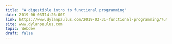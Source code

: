 ```yaml
---
title: "A digestible intro to functional programming"
date: 2019-06-03T14:26:00Z
link: https://www.dylanpaulus.com/2019-03-31-functional-programming/?utm_medium=RSS&utm_source=hune
site: www.dylanpaulus.com
topic: Webdev
draft: false
---
```

